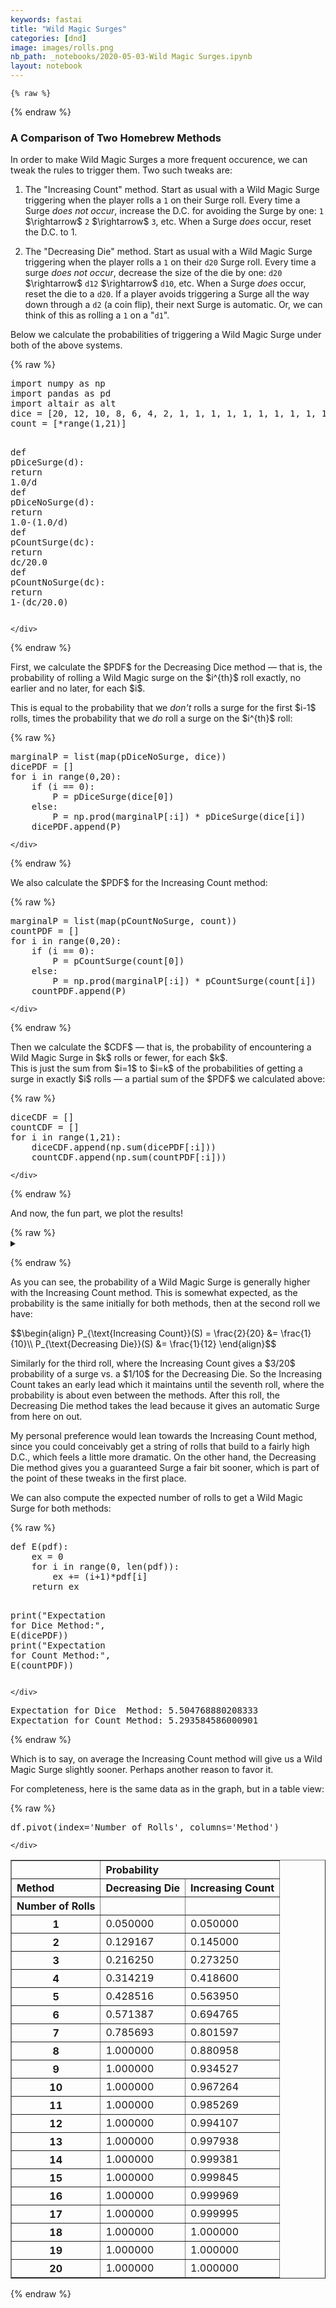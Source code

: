 ```yaml
---
keywords: fastai
title: "Wild Magic Surges"
categories: [dnd]
image: images/rolls.png
nb_path: _notebooks/2020-05-03-Wild Magic Surges.ipynb
layout: notebook
---
```


<!--
#################################################
### THIS FILE WAS AUTOGENERATED! DO NOT EDIT! ###
#################################################
# file to edit: _notebooks/2020-05-03-Wild Magic Surges.ipynb
-->

<div class="container" id="notebook-container">
        
    {% raw %}
    
<div class="cell border-box-sizing code_cell rendered">

</div>
    {% endraw %}

<div class="cell border-box-sizing text_cell rendered"><div class="inner_cell">
<div class="text_cell_render border-box-sizing rendered_html">
<h3 id="A-Comparison-of-Two-Homebrew-Methods">A Comparison of Two Homebrew Methods<a class="anchor-link" href="#A-Comparison-of-Two-Homebrew-Methods"> </a></h3><p>In order to make Wild Magic Surges a more frequent occurence, we can tweak the rules to trigger them. Two such tweaks are:</p>
<ol>
<li><p>The "Increasing Count" method. Start as usual with a Wild Magic Surge triggering when the player rolls a <code>1</code> on their Surge roll. Every time a Surge <em>does not occur</em>, increase the D.C. for avoiding the Surge by one: <code>1</code> $\rightarrow$ <code>2</code> $\rightarrow$ <code>3</code>, etc. When a Surge <em>does</em> occur, reset the D.C. to 1.</p>
</li>
<li><p>The "Decreasing Die" method. Start as usual with a Wild Magic Surge triggering when the player rolls a <code>1</code> on their <code>d20</code> Surge roll. Every time a surge <em>does not occur</em>, decrease the size of the die by one: <code>d20</code> $\rightarrow$ <code>d12</code> $\rightarrow$ <code>d10</code>, etc. When a Surge <em>does</em> occur, reset the die to a <code>d20</code>. If a player avoids triggering a Surge all the way down through a <code>d2</code> (a coin flip), their next Surge is automatic. Or, we can think of this as rolling a <code>1</code> on a "<code>d1</code>".</p>
</li>
</ol>
<p>Below we calculate the probabilities of triggering a Wild Magic Surge under both of the above systems.</p>

</div>
</div>
</div>
    {% raw %}
    
<div class="cell border-box-sizing code_cell rendered">
<div class="input">

<div class="inner_cell">
    <div class="input_area">
<div class=" highlight hl-ipython3"><pre><span></span><span class="kn">import</span> <span class="nn">numpy</span> <span class="k">as</span> <span class="nn">np</span>
<span class="kn">import</span> <span class="nn">pandas</span> <span class="k">as</span> <span class="nn">pd</span>
<span class="kn">import</span> <span class="nn">altair</span> <span class="k">as</span> <span class="nn">alt</span>
<span class="n">dice</span> <span class="o">=</span> <span class="p">[</span><span class="mi">20</span><span class="p">,</span> <span class="mi">12</span><span class="p">,</span> <span class="mi">10</span><span class="p">,</span> <span class="mi">8</span><span class="p">,</span> <span class="mi">6</span><span class="p">,</span> <span class="mi">4</span><span class="p">,</span> <span class="mi">2</span><span class="p">,</span> <span class="mi">1</span><span class="p">,</span> <span class="mi">1</span><span class="p">,</span> <span class="mi">1</span><span class="p">,</span> <span class="mi">1</span><span class="p">,</span> <span class="mi">1</span><span class="p">,</span> <span class="mi">1</span><span class="p">,</span> <span class="mi">1</span><span class="p">,</span> <span class="mi">1</span><span class="p">,</span> <span class="mi">1</span><span class="p">,</span> <span class="mi">1</span><span class="p">,</span> <span class="mi">1</span><span class="p">,</span> <span class="mi">1</span><span class="p">,</span> <span class="mi">1</span><span class="p">]</span>
<span class="n">count</span> <span class="o">=</span> <span class="p">[</span><span class="o">*</span><span class="nb">range</span><span class="p">(</span><span class="mi">1</span><span class="p">,</span><span class="mi">21</span><span class="p">)]</span>

<span class="k">def</span> <span class="nf">pDiceSurge</span><span class="p">(</span><span class="n">d</span><span class="p">):</span>
    <span class="k">return</span> <span class="mf">1.0</span><span class="o">/</span><span class="n">d</span>
<span class="k">def</span> <span class="nf">pDiceNoSurge</span><span class="p">(</span><span class="n">d</span><span class="p">):</span>
    <span class="k">return</span> <span class="mf">1.0</span><span class="o">-</span><span class="p">(</span><span class="mf">1.0</span><span class="o">/</span><span class="n">d</span><span class="p">)</span>
<span class="k">def</span> <span class="nf">pCountSurge</span><span class="p">(</span><span class="n">dc</span><span class="p">):</span>
    <span class="k">return</span> <span class="n">dc</span><span class="o">/</span><span class="mf">20.0</span>
<span class="k">def</span> <span class="nf">pCountNoSurge</span><span class="p">(</span><span class="n">dc</span><span class="p">):</span>
    <span class="k">return</span> <span class="mi">1</span><span class="o">-</span><span class="p">(</span><span class="n">dc</span><span class="o">/</span><span class="mf">20.0</span><span class="p">)</span>
</pre></div>

    </div>
</div>
</div>

</div>
    {% endraw %}

<div class="cell border-box-sizing text_cell rendered"><div class="inner_cell">
<div class="text_cell_render border-box-sizing rendered_html">
<p>First, we calculate the $PDF$ for the Decreasing Dice method &mdash; that is, the probability of rolling a Wild Magic surge on the $i^{th}$ roll exactly, no earlier and no later, for each $i$.</p>
<p>This is equal to the probability that we <em>don't</em> rolls a surge for the first $i-1$ rolls, times the probability that we <em>do</em> roll a surge on the $i^{th}$ roll:</p>

</div>
</div>
</div>
    {% raw %}
    
<div class="cell border-box-sizing code_cell rendered">
<div class="input">

<div class="inner_cell">
    <div class="input_area">
<div class=" highlight hl-ipython3"><pre><span></span><span class="n">marginalP</span> <span class="o">=</span> <span class="nb">list</span><span class="p">(</span><span class="nb">map</span><span class="p">(</span><span class="n">pDiceNoSurge</span><span class="p">,</span> <span class="n">dice</span><span class="p">))</span>
<span class="n">dicePDF</span> <span class="o">=</span> <span class="p">[]</span>
<span class="k">for</span> <span class="n">i</span> <span class="ow">in</span> <span class="nb">range</span><span class="p">(</span><span class="mi">0</span><span class="p">,</span><span class="mi">20</span><span class="p">):</span>
    <span class="k">if</span> <span class="p">(</span><span class="n">i</span> <span class="o">==</span> <span class="mi">0</span><span class="p">):</span>
        <span class="n">P</span> <span class="o">=</span> <span class="n">pDiceSurge</span><span class="p">(</span><span class="n">dice</span><span class="p">[</span><span class="mi">0</span><span class="p">])</span>
    <span class="k">else</span><span class="p">:</span>
        <span class="n">P</span> <span class="o">=</span> <span class="n">np</span><span class="o">.</span><span class="n">prod</span><span class="p">(</span><span class="n">marginalP</span><span class="p">[:</span><span class="n">i</span><span class="p">])</span> <span class="o">*</span> <span class="n">pDiceSurge</span><span class="p">(</span><span class="n">dice</span><span class="p">[</span><span class="n">i</span><span class="p">])</span>
    <span class="n">dicePDF</span><span class="o">.</span><span class="n">append</span><span class="p">(</span><span class="n">P</span><span class="p">)</span>
</pre></div>

    </div>
</div>
</div>

</div>
    {% endraw %}

<div class="cell border-box-sizing text_cell rendered"><div class="inner_cell">
<div class="text_cell_render border-box-sizing rendered_html">
<p>We also calculate the $PDF$ for the Increasing Count method:</p>

</div>
</div>
</div>
    {% raw %}
    
<div class="cell border-box-sizing code_cell rendered">
<div class="input">

<div class="inner_cell">
    <div class="input_area">
<div class=" highlight hl-ipython3"><pre><span></span><span class="n">marginalP</span> <span class="o">=</span> <span class="nb">list</span><span class="p">(</span><span class="nb">map</span><span class="p">(</span><span class="n">pCountNoSurge</span><span class="p">,</span> <span class="n">count</span><span class="p">))</span>
<span class="n">countPDF</span> <span class="o">=</span> <span class="p">[]</span>
<span class="k">for</span> <span class="n">i</span> <span class="ow">in</span> <span class="nb">range</span><span class="p">(</span><span class="mi">0</span><span class="p">,</span><span class="mi">20</span><span class="p">):</span>
    <span class="k">if</span> <span class="p">(</span><span class="n">i</span> <span class="o">==</span> <span class="mi">0</span><span class="p">):</span>
        <span class="n">P</span> <span class="o">=</span> <span class="n">pCountSurge</span><span class="p">(</span><span class="n">count</span><span class="p">[</span><span class="mi">0</span><span class="p">])</span>
    <span class="k">else</span><span class="p">:</span>
        <span class="n">P</span> <span class="o">=</span> <span class="n">np</span><span class="o">.</span><span class="n">prod</span><span class="p">(</span><span class="n">marginalP</span><span class="p">[:</span><span class="n">i</span><span class="p">])</span> <span class="o">*</span> <span class="n">pCountSurge</span><span class="p">(</span><span class="n">count</span><span class="p">[</span><span class="n">i</span><span class="p">])</span>
    <span class="n">countPDF</span><span class="o">.</span><span class="n">append</span><span class="p">(</span><span class="n">P</span><span class="p">)</span>
</pre></div>

    </div>
</div>
</div>

</div>
    {% endraw %}

<div class="cell border-box-sizing text_cell rendered"><div class="inner_cell">
<div class="text_cell_render border-box-sizing rendered_html">
<p>Then we calculate the $CDF$ &mdash; that is, the probability of encountering a Wild Magic Surge in $k$ rolls or fewer, for each $k$.<br>
This is just the sum from $i=1$ to $i=k$ of the probabilities of getting a surge in exactly $i$ rolls &mdash; a partial sum of the $PDF$ we calculated above:</p>

</div>
</div>
</div>
    {% raw %}
    
<div class="cell border-box-sizing code_cell rendered">
<div class="input">

<div class="inner_cell">
    <div class="input_area">
<div class=" highlight hl-ipython3"><pre><span></span><span class="n">diceCDF</span> <span class="o">=</span> <span class="p">[]</span>
<span class="n">countCDF</span> <span class="o">=</span> <span class="p">[]</span>
<span class="k">for</span> <span class="n">i</span> <span class="ow">in</span> <span class="nb">range</span><span class="p">(</span><span class="mi">1</span><span class="p">,</span><span class="mi">21</span><span class="p">):</span>
    <span class="n">diceCDF</span><span class="o">.</span><span class="n">append</span><span class="p">(</span><span class="n">np</span><span class="o">.</span><span class="n">sum</span><span class="p">(</span><span class="n">dicePDF</span><span class="p">[:</span><span class="n">i</span><span class="p">]))</span>
    <span class="n">countCDF</span><span class="o">.</span><span class="n">append</span><span class="p">(</span><span class="n">np</span><span class="o">.</span><span class="n">sum</span><span class="p">(</span><span class="n">countPDF</span><span class="p">[:</span><span class="n">i</span><span class="p">]))</span>
</pre></div>

    </div>
</div>
</div>

</div>
    {% endraw %}

<div class="cell border-box-sizing text_cell rendered"><div class="inner_cell">
<div class="text_cell_render border-box-sizing rendered_html">
<p>And now, the fun part, we plot the results!</p>

</div>
</div>
</div>
    {% raw %}
    
<div class="cell border-box-sizing code_cell rendered">
<details class="description">
      <summary class="btn btn-sm" data-open="Hide Code" data-close="Show Code"></summary>
        <p><div class="input">

<div class="inner_cell">
    <div class="input_area">
<div class=" highlight hl-ipython3"><pre><span></span><span class="c1">#collapse</span>
<span class="n">cData</span> <span class="o">=</span> <span class="p">[]</span>
<span class="n">pData</span> <span class="o">=</span> <span class="p">[]</span>
<span class="k">for</span> <span class="n">i</span> <span class="ow">in</span> <span class="nb">range</span><span class="p">(</span><span class="mi">0</span><span class="p">,</span> <span class="nb">len</span><span class="p">(</span><span class="n">diceCDF</span><span class="p">)):</span>
    <span class="n">cData</span><span class="o">.</span><span class="n">append</span><span class="p">([</span><span class="n">i</span><span class="o">+</span><span class="mi">1</span><span class="p">,</span> <span class="n">diceCDF</span><span class="p">[</span><span class="n">i</span><span class="p">],</span> <span class="s1">&#39;Decreasing Die&#39;</span><span class="p">])</span>
    <span class="n">cData</span><span class="o">.</span><span class="n">append</span><span class="p">([</span><span class="n">i</span><span class="o">+</span><span class="mi">1</span><span class="p">,</span> <span class="n">countCDF</span><span class="p">[</span><span class="n">i</span><span class="p">],</span> <span class="s1">&#39;Increasing Count&#39;</span><span class="p">])</span>
    <span class="n">pData</span><span class="o">.</span><span class="n">append</span><span class="p">([</span><span class="n">i</span><span class="o">+</span><span class="mi">1</span><span class="p">,</span> <span class="n">dicePDF</span><span class="p">[</span><span class="n">i</span><span class="p">],</span> <span class="s1">&#39;Decreasing Die&#39;</span><span class="p">])</span>
    <span class="n">pData</span><span class="o">.</span><span class="n">append</span><span class="p">([</span><span class="n">i</span><span class="o">+</span><span class="mi">1</span><span class="p">,</span> <span class="n">countPDF</span><span class="p">[</span><span class="n">i</span><span class="p">],</span> <span class="s1">&#39;Increasing Count&#39;</span><span class="p">])</span>

<span class="n">df</span> <span class="o">=</span> <span class="n">pd</span><span class="o">.</span><span class="n">DataFrame</span><span class="p">(</span><span class="n">cData</span><span class="p">,</span> <span class="n">columns</span><span class="o">=</span><span class="p">[</span><span class="s1">&#39;Number of Rolls&#39;</span><span class="p">,</span> <span class="s1">&#39;Probability&#39;</span><span class="p">,</span> <span class="s1">&#39;Method&#39;</span><span class="p">])</span>
<span class="n">df</span><span class="o">.</span><span class="n">reset_index</span><span class="p">()</span>

<span class="c1"># Create a selection that chooses the nearest point &amp; selects based on x-value</span>
<span class="n">nearest</span> <span class="o">=</span> <span class="n">alt</span><span class="o">.</span><span class="n">selection</span><span class="p">(</span><span class="nb">type</span><span class="o">=</span><span class="s1">&#39;single&#39;</span><span class="p">,</span> <span class="n">nearest</span><span class="o">=</span><span class="kc">True</span><span class="p">,</span> <span class="n">on</span><span class="o">=</span><span class="s1">&#39;mouseover&#39;</span><span class="p">,</span>
                        <span class="n">fields</span><span class="o">=</span><span class="p">[</span><span class="s1">&#39;Number of Rolls&#39;</span><span class="p">],</span> <span class="n">empty</span><span class="o">=</span><span class="s1">&#39;none&#39;</span><span class="p">)</span>

<span class="n">points</span> <span class="o">=</span> <span class="n">alt</span><span class="o">.</span><span class="n">Chart</span><span class="p">(</span><span class="n">df</span><span class="p">)</span><span class="o">.</span><span class="n">mark_circle</span><span class="p">()</span><span class="o">.</span><span class="n">encode</span><span class="p">(</span>
    <span class="n">x</span><span class="o">=</span><span class="s1">&#39;Number of Rolls:O&#39;</span><span class="p">,</span>
    <span class="n">y</span><span class="o">=</span><span class="n">alt</span><span class="o">.</span><span class="n">Y</span><span class="p">(</span><span class="s1">&#39;Probability&#39;</span><span class="p">,</span> <span class="n">title</span><span class="o">=</span><span class="s1">&#39;Probability of a Surge&#39;</span><span class="p">),</span>
    <span class="n">color</span><span class="o">=</span><span class="s1">&#39;Method&#39;</span><span class="p">,</span>
    <span class="n">opacity</span><span class="o">=</span><span class="n">alt</span><span class="o">.</span><span class="n">condition</span><span class="p">(</span><span class="n">nearest</span><span class="p">,</span> <span class="n">alt</span><span class="o">.</span><span class="n">value</span><span class="p">(</span><span class="mi">1</span><span class="p">),</span> <span class="n">alt</span><span class="o">.</span><span class="n">value</span><span class="p">(</span><span class="o">.</span><span class="mi">6</span><span class="p">))</span>
<span class="p">)</span>

<span class="c1"># Transparent selectors across the chart. This is what tells us</span>
<span class="c1"># the x-value of the cursor</span>
<span class="n">selectors</span> <span class="o">=</span> <span class="n">alt</span><span class="o">.</span><span class="n">Chart</span><span class="p">(</span><span class="n">df</span><span class="p">)</span><span class="o">.</span><span class="n">mark_point</span><span class="p">()</span><span class="o">.</span><span class="n">encode</span><span class="p">(</span>
    <span class="n">x</span><span class="o">=</span><span class="s1">&#39;Number of Rolls:O&#39;</span><span class="p">,</span>
    <span class="n">opacity</span><span class="o">=</span><span class="n">alt</span><span class="o">.</span><span class="n">value</span><span class="p">(</span><span class="mi">0</span><span class="p">),</span>
<span class="p">)</span><span class="o">.</span><span class="n">add_selection</span><span class="p">(</span>
    <span class="n">nearest</span>
<span class="p">)</span>

<span class="c1"># Draw text labels near the points, and highlight based on selection</span>
<span class="n">text</span> <span class="o">=</span> <span class="n">points</span><span class="o">.</span><span class="n">mark_text</span><span class="p">(</span><span class="n">align</span><span class="o">=</span><span class="s1">&#39;left&#39;</span><span class="p">,</span> <span class="n">dx</span><span class="o">=</span><span class="mi">5</span><span class="p">,</span> <span class="n">dy</span><span class="o">=-</span><span class="mi">5</span><span class="p">)</span><span class="o">.</span><span class="n">encode</span><span class="p">(</span>
    <span class="n">text</span><span class="o">=</span><span class="n">alt</span><span class="o">.</span><span class="n">condition</span><span class="p">(</span><span class="n">nearest</span><span class="p">,</span> <span class="s1">&#39;Probability:Q&#39;</span><span class="p">,</span><span class="n">alt</span><span class="o">.</span><span class="n">value</span><span class="p">(</span><span class="s1">&#39; &#39;</span><span class="p">))</span>
<span class="p">)</span>

<span class="c1"># Draw a rule at the location of the selection</span>
<span class="n">rules</span> <span class="o">=</span> <span class="n">alt</span><span class="o">.</span><span class="n">Chart</span><span class="p">(</span><span class="n">df</span><span class="p">)</span><span class="o">.</span><span class="n">mark_rule</span><span class="p">(</span><span class="n">color</span><span class="o">=</span><span class="s1">&#39;gray&#39;</span><span class="p">)</span><span class="o">.</span><span class="n">encode</span><span class="p">(</span>
    <span class="n">x</span><span class="o">=</span><span class="s1">&#39;Number of Rolls:O&#39;</span><span class="p">,</span>
<span class="p">)</span><span class="o">.</span><span class="n">transform_filter</span><span class="p">(</span>
    <span class="n">nearest</span>
<span class="p">)</span>

<span class="c1"># Put the five layers into a chart and bind the data</span>
<span class="n">alt</span><span class="o">.</span><span class="n">layer</span><span class="p">(</span>
    <span class="n">selectors</span><span class="p">,</span> <span class="n">points</span><span class="p">,</span> <span class="n">rules</span><span class="p">,</span> <span class="n">text</span>
<span class="p">)</span><span class="o">.</span><span class="n">properties</span><span class="p">(</span>
    <span class="n">width</span><span class="o">=</span><span class="mi">600</span><span class="p">,</span> <span class="n">height</span><span class="o">=</span><span class="mi">300</span>
<span class="p">)</span>
</pre></div>

    </div>
</div>
</div>
</p>
    </details>
<div class="output_wrapper">
<div class="output">

<div class="output_area">


<div class="output_html rendered_html output_subarea output_execute_result">

<div id="altair-viz-29ea6b60a555442ab8e119cb06a27c0b"></div>
<script type="text/javascript">
  (function(spec, embedOpt){
    let outputDiv = document.currentScript.previousElementSibling;
    if (outputDiv.id !== "altair-viz-29ea6b60a555442ab8e119cb06a27c0b") {
      outputDiv = document.getElementById("altair-viz-29ea6b60a555442ab8e119cb06a27c0b");
    }
    const paths = {
      "vega": "https://cdn.jsdelivr.net/npm//vega@5?noext",
      "vega-lib": "https://cdn.jsdelivr.net/npm//vega-lib?noext",
      "vega-lite": "https://cdn.jsdelivr.net/npm//vega-lite@4.8.1?noext",
      "vega-embed": "https://cdn.jsdelivr.net/npm//vega-embed@6?noext",
    };

    function loadScript(lib) {
      return new Promise(function(resolve, reject) {
        var s = document.createElement('script');
        s.src = paths[lib];
        s.async = true;
        s.onload = () => resolve(paths[lib]);
        s.onerror = () => reject(`Error loading script: ${paths[lib]}`);
        document.getElementsByTagName("head")[0].appendChild(s);
      });
    }

    function showError(err) {
      outputDiv.innerHTML = `<div class="error" style="color:red;">${err}</div>`;
      throw err;
    }

    function displayChart(vegaEmbed) {
      vegaEmbed(outputDiv, spec, embedOpt)
        .catch(err => showError(`Javascript Error: ${err.message}<br>This usually means there's a typo in your chart specification. See the javascript console for the full traceback.`));
    }

    if(typeof define === "function" && define.amd) {
      requirejs.config({paths});
      require(["vega-embed"], displayChart, err => showError(`Error loading script: ${err.message}`));
    } else if (typeof vegaEmbed === "function") {
      displayChart(vegaEmbed);
    } else {
      loadScript("vega")
        .then(() => loadScript("vega-lite"))
        .then(() => loadScript("vega-embed"))
        .catch(showError)
        .then(() => displayChart(vegaEmbed));
    }
  })({"config": {"view": {"continuousWidth": 400, "continuousHeight": 300}}, "layer": [{"mark": "point", "encoding": {"opacity": {"value": 0}, "x": {"type": "ordinal", "field": "Number of Rolls"}}, "selection": {"selector008": {"type": "single", "nearest": true, "on": "mouseover", "fields": ["Number of Rolls"], "empty": "none"}}}, {"mark": "circle", "encoding": {"color": {"type": "nominal", "field": "Method"}, "opacity": {"condition": {"value": 1, "selection": "selector008"}, "value": 0.6}, "x": {"type": "ordinal", "field": "Number of Rolls"}, "y": {"type": "quantitative", "field": "Probability", "title": "Probability of a Surge"}}}, {"mark": {"type": "rule", "color": "gray"}, "encoding": {"x": {"type": "ordinal", "field": "Number of Rolls"}}, "transform": [{"filter": {"selection": "selector008"}}]}, {"mark": {"type": "text", "align": "left", "dx": 5, "dy": -5}, "encoding": {"color": {"type": "nominal", "field": "Method"}, "opacity": {"condition": {"value": 1, "selection": "selector008"}, "value": 0.6}, "text": {"condition": {"type": "quantitative", "field": "Probability", "selection": "selector008"}, "value": " "}, "x": {"type": "ordinal", "field": "Number of Rolls"}, "y": {"type": "quantitative", "field": "Probability", "title": "Probability of a Surge"}}}], "data": {"name": "data-7b09d4d0fad293183e3d0139dd369ac7"}, "height": 300, "width": 600, "$schema": "https://vega.github.io/schema/vega-lite/v4.8.1.json", "datasets": {"data-7b09d4d0fad293183e3d0139dd369ac7": [{"Number of Rolls": 1, "Probability": 0.05, "Method": "Decreasing Die"}, {"Number of Rolls": 1, "Probability": 0.05, "Method": "Increasing Count"}, {"Number of Rolls": 2, "Probability": 0.12916666666666665, "Method": "Decreasing Die"}, {"Number of Rolls": 2, "Probability": 0.14500000000000002, "Method": "Increasing Count"}, {"Number of Rolls": 3, "Probability": 0.21625, "Method": "Decreasing Die"}, {"Number of Rolls": 3, "Probability": 0.27325, "Method": "Increasing Count"}, {"Number of Rolls": 4, "Probability": 0.31421875, "Method": "Decreasing Die"}, {"Number of Rolls": 4, "Probability": 0.41859999999999997, "Method": "Increasing Count"}, {"Number of Rolls": 5, "Probability": 0.42851562499999996, "Method": "Decreasing Die"}, {"Number of Rolls": 5, "Probability": 0.56395, "Method": "Increasing Count"}, {"Number of Rolls": 6, "Probability": 0.5713867187499999, "Method": "Decreasing Die"}, {"Number of Rolls": 6, "Probability": 0.694765, "Method": "Increasing Count"}, {"Number of Rolls": 7, "Probability": 0.785693359375, "Method": "Decreasing Die"}, {"Number of Rolls": 7, "Probability": 0.8015972499999999, "Method": "Increasing Count"}, {"Number of Rolls": 8, "Probability": 1.0, "Method": "Decreasing Die"}, {"Number of Rolls": 8, "Probability": 0.88095835, "Method": "Increasing Count"}, {"Number of Rolls": 9, "Probability": 1.0, "Method": "Decreasing Die"}, {"Number of Rolls": 9, "Probability": 0.9345270925, "Method": "Increasing Count"}, {"Number of Rolls": 10, "Probability": 1.0, "Method": "Decreasing Die"}, {"Number of Rolls": 10, "Probability": 0.96726354625, "Method": "Increasing Count"}, {"Number of Rolls": 11, "Probability": 1.0, "Method": "Decreasing Die"}, {"Number of Rolls": 11, "Probability": 0.9852685958125, "Method": "Increasing Count"}, {"Number of Rolls": 12, "Probability": 1.0, "Method": "Decreasing Die"}, {"Number of Rolls": 12, "Probability": 0.994107438325, "Method": "Increasing Count"}, {"Number of Rolls": 13, "Probability": 1.0, "Method": "Decreasing Die"}, {"Number of Rolls": 13, "Probability": 0.99793760341375, "Method": "Increasing Count"}, {"Number of Rolls": 14, "Probability": 1.0, "Method": "Decreasing Die"}, {"Number of Rolls": 14, "Probability": 0.999381281024125, "Method": "Increasing Count"}, {"Number of Rolls": 15, "Probability": 1.0, "Method": "Decreasing Die"}, {"Number of Rolls": 15, "Probability": 0.9998453202560313, "Method": "Increasing Count"}, {"Number of Rolls": 16, "Probability": 1.0, "Method": "Decreasing Die"}, {"Number of Rolls": 16, "Probability": 0.9999690640512062, "Method": "Increasing Count"}, {"Number of Rolls": 17, "Probability": 1.0, "Method": "Decreasing Die"}, {"Number of Rolls": 17, "Probability": 0.9999953596076809, "Method": "Increasing Count"}, {"Number of Rolls": 18, "Probability": 1.0, "Method": "Decreasing Die"}, {"Number of Rolls": 18, "Probability": 0.9999995359607681, "Method": "Increasing Count"}, {"Number of Rolls": 19, "Probability": 1.0, "Method": "Decreasing Die"}, {"Number of Rolls": 19, "Probability": 0.9999999767980384, "Method": "Increasing Count"}, {"Number of Rolls": 20, "Probability": 1.0, "Method": "Decreasing Die"}, {"Number of Rolls": 20, "Probability": 1.0, "Method": "Increasing Count"}]}}, {"mode": "vega-lite"});
</script>
</div>

</div>

</div>
</div>

</div>
    {% endraw %}

<div class="cell border-box-sizing text_cell rendered"><div class="inner_cell">
<div class="text_cell_render border-box-sizing rendered_html">
<p>As you can see, the probability of a Wild Magic Surge is generally higher with the Increasing Count method. This is somewhat expected, as the probability is the same initially for both methods, then at the second roll we have:</p>
$$\begin{align}
P_{\text{Increasing Count}}(S) = \frac{2}{20} &amp;= \frac{1}{10}\\
P_{\text{Decreasing Die}}(S) &amp;= \frac{1}{12}
\end{align}$$<p>Similarly for the third roll, where the Increasing Count gives a $3/20$ probability of a surge vs. a $1/10$ for the Decreasing Die. So the Increasing Count takes an early lead which it maintains until the seventh roll, where the probability is about even between the methods. After this roll, the Decreasing Die method takes the lead because it gives an automatic Surge from here on out.</p>
<p>My personal preference would lean towards the Increasing Count method, since you could conceivably get a string of rolls that build to a fairly high D.C., which feels a little more dramatic. On the other hand, the Decreasing Die method gives you a guaranteed Surge a fair bit sooner, which is part of the point of these tweaks in the first place.</p>

</div>
</div>
</div>
<div class="cell border-box-sizing text_cell rendered"><div class="inner_cell">
<div class="text_cell_render border-box-sizing rendered_html">
<p>We can also compute the expected number of rolls to get a Wild Magic Surge for both methods:</p>

</div>
</div>
</div>
    {% raw %}
    
<div class="cell border-box-sizing code_cell rendered">
<div class="input">

<div class="inner_cell">
    <div class="input_area">
<div class=" highlight hl-ipython3"><pre><span></span><span class="k">def</span> <span class="nf">E</span><span class="p">(</span><span class="n">pdf</span><span class="p">):</span>
    <span class="n">ex</span> <span class="o">=</span> <span class="mi">0</span>
    <span class="k">for</span> <span class="n">i</span> <span class="ow">in</span> <span class="nb">range</span><span class="p">(</span><span class="mi">0</span><span class="p">,</span> <span class="nb">len</span><span class="p">(</span><span class="n">pdf</span><span class="p">)):</span>
        <span class="n">ex</span> <span class="o">+=</span> <span class="p">(</span><span class="n">i</span><span class="o">+</span><span class="mi">1</span><span class="p">)</span><span class="o">*</span><span class="n">pdf</span><span class="p">[</span><span class="n">i</span><span class="p">]</span>
    <span class="k">return</span> <span class="n">ex</span>

<span class="nb">print</span><span class="p">(</span><span class="s2">&quot;Expectation for Dice  Method:&quot;</span><span class="p">,</span> <span class="n">E</span><span class="p">(</span><span class="n">dicePDF</span><span class="p">))</span>
<span class="nb">print</span><span class="p">(</span><span class="s2">&quot;Expectation for Count Method:&quot;</span><span class="p">,</span> <span class="n">E</span><span class="p">(</span><span class="n">countPDF</span><span class="p">))</span>
</pre></div>

    </div>
</div>
</div>

<div class="output_wrapper">
<div class="output">

<div class="output_area">

<div class="output_subarea output_stream output_stdout output_text">
<pre>Expectation for Dice  Method: 5.504768880208333
Expectation for Count Method: 5.293584586000901
</pre>
</div>
</div>

</div>
</div>

</div>
    {% endraw %}

<div class="cell border-box-sizing text_cell rendered"><div class="inner_cell">
<div class="text_cell_render border-box-sizing rendered_html">
<p>Which is to say, on average the Increasing Count method will give us a Wild Magic Surge slightly sooner. Perhaps another reason to favor it.</p>
<p>For completeness, here is the same data as in the graph, but in a table view:</p>

</div>
</div>
</div>
    {% raw %}
    
<div class="cell border-box-sizing code_cell rendered">
<div class="input">

<div class="inner_cell">
    <div class="input_area">
<div class=" highlight hl-ipython3"><pre><span></span><span class="n">df</span><span class="o">.</span><span class="n">pivot</span><span class="p">(</span><span class="n">index</span><span class="o">=</span><span class="s1">&#39;Number of Rolls&#39;</span><span class="p">,</span> <span class="n">columns</span><span class="o">=</span><span class="s1">&#39;Method&#39;</span><span class="p">)</span>
</pre></div>

    </div>
</div>
</div>

<div class="output_wrapper">
<div class="output">

<div class="output_area">


<div class="output_html rendered_html output_subarea output_execute_result">
<div>
<style scoped>
    .dataframe tbody tr th:only-of-type {
        vertical-align: middle;
    }

    .dataframe tbody tr th {
        vertical-align: top;
    }

    .dataframe thead tr th {
        text-align: left;
    }

    .dataframe thead tr:last-of-type th {
        text-align: right;
    }
</style>
<table border="1" class="dataframe">
  <thead>
    <tr>
      <th></th>
      <th colspan="2" halign="left">Probability</th>
    </tr>
    <tr>
      <th>Method</th>
      <th>Decreasing Die</th>
      <th>Increasing Count</th>
    </tr>
    <tr>
      <th>Number of Rolls</th>
      <th></th>
      <th></th>
    </tr>
  </thead>
  <tbody>
    <tr>
      <th>1</th>
      <td>0.050000</td>
      <td>0.050000</td>
    </tr>
    <tr>
      <th>2</th>
      <td>0.129167</td>
      <td>0.145000</td>
    </tr>
    <tr>
      <th>3</th>
      <td>0.216250</td>
      <td>0.273250</td>
    </tr>
    <tr>
      <th>4</th>
      <td>0.314219</td>
      <td>0.418600</td>
    </tr>
    <tr>
      <th>5</th>
      <td>0.428516</td>
      <td>0.563950</td>
    </tr>
    <tr>
      <th>6</th>
      <td>0.571387</td>
      <td>0.694765</td>
    </tr>
    <tr>
      <th>7</th>
      <td>0.785693</td>
      <td>0.801597</td>
    </tr>
    <tr>
      <th>8</th>
      <td>1.000000</td>
      <td>0.880958</td>
    </tr>
    <tr>
      <th>9</th>
      <td>1.000000</td>
      <td>0.934527</td>
    </tr>
    <tr>
      <th>10</th>
      <td>1.000000</td>
      <td>0.967264</td>
    </tr>
    <tr>
      <th>11</th>
      <td>1.000000</td>
      <td>0.985269</td>
    </tr>
    <tr>
      <th>12</th>
      <td>1.000000</td>
      <td>0.994107</td>
    </tr>
    <tr>
      <th>13</th>
      <td>1.000000</td>
      <td>0.997938</td>
    </tr>
    <tr>
      <th>14</th>
      <td>1.000000</td>
      <td>0.999381</td>
    </tr>
    <tr>
      <th>15</th>
      <td>1.000000</td>
      <td>0.999845</td>
    </tr>
    <tr>
      <th>16</th>
      <td>1.000000</td>
      <td>0.999969</td>
    </tr>
    <tr>
      <th>17</th>
      <td>1.000000</td>
      <td>0.999995</td>
    </tr>
    <tr>
      <th>18</th>
      <td>1.000000</td>
      <td>1.000000</td>
    </tr>
    <tr>
      <th>19</th>
      <td>1.000000</td>
      <td>1.000000</td>
    </tr>
    <tr>
      <th>20</th>
      <td>1.000000</td>
      <td>1.000000</td>
    </tr>
  </tbody>
</table>
</div>
</div>

</div>

</div>
</div>

</div>
    {% endraw %}

</div>
 

